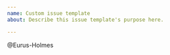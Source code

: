 ```yaml
---
name: Custom issue template
about: Describe this issue template's purpose here.

---
```


@Eurus-Holmes
